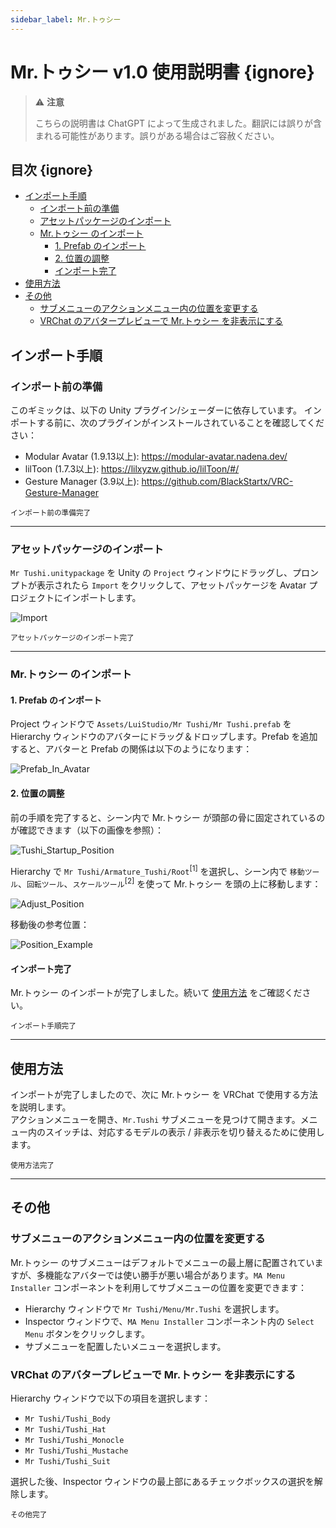 ```yaml
---
sidebar_label: Mr.トゥシー
---
```


# Mr.トゥシー v1.0 使用説明書 {ignore}

>:warning: **注意**
>
>こちらの説明書は ChatGPT によって生成されました。翻訳には誤りが含まれる可能性があります。誤りがある場合はご容赦ください。

## 目次 {ignore}

<!-- @import "[TOC]" {cmd="toc" depthFrom=1 depthTo=6 orderedList=false} -->

<!-- code_chunk_output -->

- [インポート手順](#インポート手順)
  - [インポート前の準備](#インポート前の準備)
  - [アセットパッケージのインポート](#アセットパッケージのインポート)
  - [Mr.トゥシー のインポート](#mrトゥシー-のインポート)
    - [1. Prefab のインポート](#1-prefab-のインポート)
    - [2. 位置の調整](#2-位置の調整)
    - [インポート完了](#インポート完了)
- [使用方法](#使用方法)
- [その他](#その他)
  - [サブメニューのアクションメニュー内の位置を変更する](#サブメニューのアクションメニュー内の位置を変更する)
  - [VRChat のアバタープレビューで Mr.トゥシー を非表示にする](#vrchat-のアバタープレビューで-mrトゥシー-を非表示にする)

<!-- /code_chunk_output -->


## インポート手順

### インポート前の準備

このギミックは、以下の Unity プラグイン/シェーダーに依存しています。 インポートする前に、次のプラグインがインストールされていることを確認してください：

- Modular Avatar (1.9.13以上): https://modular-avatar.nadena.dev/
- lilToon (1.7.3以上): https://lilxyzw.github.io/lilToon/#/
- Gesture Manager (3.9以上): https://github.com/BlackStartx/VRC-Gesture-Manager

<sub>インポート前の準備完了</sub>

---

### アセットパッケージのインポート

`Mr Tushi.unitypackage` を Unity の `Project` ウィンドウにドラッグし、プロンプトが表示されたら `Import` をクリックして、アセットパッケージを Avatar プロジェクトにインポートします。

![Import](./Assets/Import.png)

<sub>アセットパッケージのインポート完了</sub>

---

### Mr.トゥシー のインポート

#### 1. Prefab のインポート

Project ウィンドウで `Assets/LuiStudio/Mr Tushi/Mr Tushi.prefab` を Hierarchy ウィンドウのアバターにドラッグ＆ドロップします。Prefab を追加すると、アバターと Prefab の関係は以下のようになります：

![Prefab_In_Avatar](./Assets/Prefab_In_Avatar.png)

#### 2. 位置の調整

前の手順を完了すると、シーン内で Mr.トゥシー が頭部の骨に固定されているのが確認できます（以下の画像を参照）：

![Tushi_Startup_Position](./Assets/Tushi_Startup_Position.png)

Hierarchy で `Mr Tushi/Armature_Tushi/Root`<sup>[1]</sup> を選択し、シーン内で `移動ツール`、`回転ツール`、`スケールツール`<sup>[2]</sup> を使って Mr.トゥシー を頭の上に移動します：

![Adjust_Position](./Assets/Adjust_Position.png)

移動後の参考位置：

![Position_Example](./Assets/Position_Example.png)

#### インポート完了

Mr.トゥシー のインポートが完了しました。続いて [使用方法](#使用方法) をご確認ください。

<sub>インポート手順完了</sub>

---

## 使用方法

インポートが完了しましたので、次に Mr.トゥシー を VRChat で使用する方法を説明します。  
アクションメニューを開き、`Mr.Tushi` サブメニューを見つけて開きます。メニュー内のスイッチは、対応するモデルの表示 / 非表示を切り替えるために使用します。

<sub>使用方法完了</sub>

---

## その他

### サブメニューのアクションメニュー内の位置を変更する  

Mr.トゥシー のサブメニューはデフォルトでメニューの最上層に配置されていますが、多機能なアバターでは使い勝手が悪い場合があります。`MA Menu Installer` コンポーネントを利用してサブメニューの位置を変更できます：  

- Hierarchy ウィンドウで `Mr Tushi/Menu/Mr.Tushi` を選択します。  
- Inspector ウィンドウで、`MA Menu Installer` コンポーネント内の `Select Menu` ボタンをクリックします。  
- サブメニューを配置したいメニューを選択します。

### VRChat のアバタープレビューで Mr.トゥシー を非表示にする  

Hierarchy ウィンドウで以下の項目を選択します：  

- `Mr Tushi/Tushi_Body`  
- `Mr Tushi/Tushi_Hat`  
- `Mr Tushi/Tushi_Monocle`  
- `Mr Tushi/Tushi_Mustache`  
- `Mr Tushi/Tushi_Suit`  

選択した後、Inspector ウィンドウの最上部にあるチェックボックスの選択を解除します。

<sub>その他完了</sub>